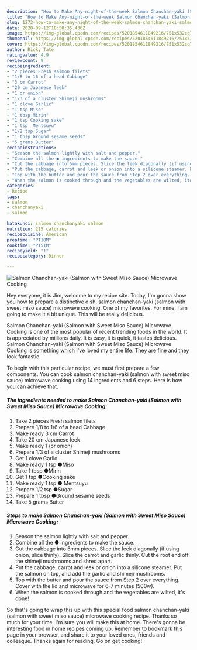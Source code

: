 ```yaml
---
description: "How to Make Any-night-of-the-week Salmon Chanchan-yaki (Salmon with Sweet Miso Sauce) Microwave Cooking"
title: "How to Make Any-night-of-the-week Salmon Chanchan-yaki (Salmon with Sweet Miso Sauce) Microwave Cooking"
slug: 1272-how-to-make-any-night-of-the-week-salmon-chanchan-yaki-salmon-with-sweet-miso-sauce-microwave-cooking
date: 2020-09-12T18:50:35.436Z
image: https://img-global.cpcdn.com/recipes/5201854611849216/751x532cq70/salmon-chanchan-yaki-salmon-with-sweet-miso-sauce-microwave-cooking-recipe-main-photo.jpg
thumbnail: https://img-global.cpcdn.com/recipes/5201854611849216/751x532cq70/salmon-chanchan-yaki-salmon-with-sweet-miso-sauce-microwave-cooking-recipe-main-photo.jpg
cover: https://img-global.cpcdn.com/recipes/5201854611849216/751x532cq70/salmon-chanchan-yaki-salmon-with-sweet-miso-sauce-microwave-cooking-recipe-main-photo.jpg
author: Ricky Tate
ratingvalue: 4.9
reviewcount: 9
recipeingredient:
- "2 pieces Fresh salmon filets"
- "1/8 to 16 of a head Cabbage"
- "3 cm Carrot"
- "20 cm Japanese leek"
- "1 or onion"
- "1/3 of a cluster Shimeji mushrooms"
- "1 clove Garlic"
- "1 tsp Miso"
- "1 tbsp Mirin"
- "1 tsp Cooking sake"
- "1 tsp  Mentsuyu"
- "1/2 tsp Sugar"
- "1 tbsp Ground sesame seeds"
- "5 grams Butter"
recipeinstructions:
- "Season the salmon lightly with salt and pepper."
- "Combine all the ● ingredients to make the sauce."
- "Cut the cabbage into 5mm pieces. Slice the leek diagonally (if using onion, slice thinly). Slice the carrot and garlic thinly. Cut the root end off the shimeji mushrooms and shred apart."
- "Put the cabbage, carrot and leek or onion into a silicone steamer. Put the salmon on top, and add the garlic and shimeji mushrooms."
- "Top with the butter and pour the sauce from Step 2 over everything. Cover with the lid and microwave for 6-7 minutes (500w)."
- "When the salmon is cooked through and the vegetables are wilted, it&#39;s done!"
categories:
- Recipe
tags:
- salmon
- chanchanyaki
- salmon

katakunci: salmon chanchanyaki salmon 
nutrition: 215 calories
recipecuisine: American
preptime: "PT10M"
cooktime: "PT51M"
recipeyield: "1"
recipecategory: Dinner

---
```



![Salmon Chanchan-yaki (Salmon with Sweet Miso Sauce) Microwave Cooking](https://img-global.cpcdn.com/recipes/5201854611849216/751x532cq70/salmon-chanchan-yaki-salmon-with-sweet-miso-sauce-microwave-cooking-recipe-main-photo.jpg)

Hey everyone, it is Jim, welcome to my recipe site. Today, I'm gonna show you how to prepare a distinctive dish, salmon chanchan-yaki (salmon with sweet miso sauce) microwave cooking. One of my favorites. For mine, I am going to make it a bit unique. This will be really delicious.



Salmon Chanchan-yaki (Salmon with Sweet Miso Sauce) Microwave Cooking is one of the most popular of recent trending foods in the world. It is appreciated by millions daily. It is easy, it is quick, it tastes delicious. Salmon Chanchan-yaki (Salmon with Sweet Miso Sauce) Microwave Cooking is something which I've loved my entire life. They are fine and they look fantastic.


To begin with this particular recipe, we must first prepare a few components. You can cook salmon chanchan-yaki (salmon with sweet miso sauce) microwave cooking using 14 ingredients and 6 steps. Here is how you can achieve that.

<!--inarticleads1-->

##### The ingredients needed to make Salmon Chanchan-yaki (Salmon with Sweet Miso Sauce) Microwave Cooking:

1. Take 2 pieces Fresh salmon filets
1. Prepare 1/8 to 1/6 of a head Cabbage
1. Make ready 3 cm Carrot
1. Take 20 cm Japanese leek
1. Make ready 1 (or onion)
1. Prepare 1/3 of a cluster Shimeji mushrooms
1. Get 1 clove Garlic
1. Make ready 1 tsp ●Miso
1. Take 1 tbsp ●Mirin
1. Get 1 tsp ●Cooking sake
1. Make ready 1 tsp ● Mentsuyu
1. Prepare 1/2 tsp ●Sugar
1. Prepare 1 tbsp ●Ground sesame seeds
1. Take 5 grams Butter




<!--inarticleads2-->

##### Steps to make Salmon Chanchan-yaki (Salmon with Sweet Miso Sauce) Microwave Cooking:

1. Season the salmon lightly with salt and pepper.
1. Combine all the ● ingredients to make the sauce.
1. Cut the cabbage into 5mm pieces. Slice the leek diagonally (if using onion, slice thinly). Slice the carrot and garlic thinly. Cut the root end off the shimeji mushrooms and shred apart.
1. Put the cabbage, carrot and leek or onion into a silicone steamer. Put the salmon on top, and add the garlic and shimeji mushrooms.
1. Top with the butter and pour the sauce from Step 2 over everything. Cover with the lid and microwave for 6-7 minutes (500w).
1. When the salmon is cooked through and the vegetables are wilted, it&#39;s done!




So that's going to wrap this up with this special food salmon chanchan-yaki (salmon with sweet miso sauce) microwave cooking recipe. Thanks so much for your time. I'm sure you will make this at home. There's gonna be interesting food in home recipes coming up. Remember to bookmark this page in your browser, and share it to your loved ones, friends and colleague. Thanks again for reading. Go on get cooking!
